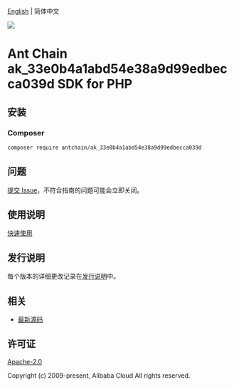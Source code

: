 [English](README.md) | 简体中文

![](https://aliyunsdk-pages.alicdn.com/icons/AlibabaCloud.svg)

# Ant Chain ak_33e0b4a1abd54e38a9d99edbecca039d SDK for PHP

## 安装

### Composer

```bash
composer require antchain/ak_33e0b4a1abd54e38a9d99edbecca039d
```

## 问题

[提交 Issue](https://github.com/alipay/antchain-openapi-prod-sdk/issues/new)，不符合指南的问题可能会立即关闭。

## 使用说明

[快速使用](https://github.com/alipay/antchain-openapi-prod-sdk)

## 发行说明

每个版本的详细更改记录在[发行说明](./ChangeLog.txt)中。

## 相关

* [最新源码](https://github.com/antchain-openapi-sdk-php)

## 许可证

[Apache-2.0](http://www.apache.org/licenses/LICENSE-2.0)

Copyright (c) 2009-present, Alibaba Cloud All rights reserved.
